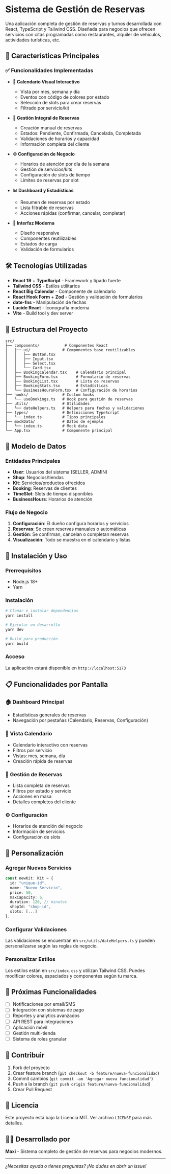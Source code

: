 # Sistema de Gestión de Reservas

Una aplicación completa de gestión de reservas y turnos desarrollada con React, TypeScript y Tailwind CSS. Diseñada para negocios que ofrecen servicios con citas programadas como restaurantes, alquiler de vehículos, actividades turísticas, etc.

## 🚀 Características Principales

### ✅ Funcionalidades Implementadas

- **📅 Calendario Visual Interactivo**
  - Vista por mes, semana y día
  - Eventos con código de colores por estado
  - Selección de slots para crear reservas
  - Filtrado por servicio/kit

- **📝 Gestión Integral de Reservas**
  - Creación manual de reservas
  - Estados: Pendiente, Confirmada, Cancelada, Completada
  - Validaciones de horarios y capacidad
  - Información completa del cliente

- **⚙️ Configuración de Negocio**
  - Horarios de atención por día de la semana
  - Gestión de servicios/kits
  - Configuración de slots de tiempo
  - Límites de reservas por slot

- **📊 Dashboard y Estadísticas**
  - Resumen de reservas por estado
  - Lista filtrable de reservas
  - Acciones rápidas (confirmar, cancelar, completar)

- **🎨 Interfaz Moderna**
  - Diseño responsive
  - Componentes reutilizables
  - Estados de carga
  - Validación de formularios

## 🛠️ Tecnologías Utilizadas

- **React 19** + **TypeScript** - Framework y tipado fuerte
- **Tailwind CSS** - Estilos utilitarios
- **React Big Calendar** - Componente de calendario
- **React Hook Form** + **Zod** - Gestión y validación de formularios
- **date-fns** - Manipulación de fechas
- **Lucide React** - Iconografía moderna
- **Vite** - Build tool y dev server

## 📁 Estructura del Proyecto

```
src/
├── components/           # Componentes React
│   ├── ui/              # Componentes base reutilizables
│   │   ├── Button.tsx
│   │   ├── Input.tsx
│   │   ├── Select.tsx
│   │   └── Card.tsx
│   ├── BookingCalendar.tsx    # Calendario principal
│   ├── BookingForm.tsx        # Formulario de reservas
│   ├── BookingList.tsx        # Lista de reservas
│   ├── BookingStats.tsx       # Estadísticas
│   └── BusinessHoursForm.tsx  # Configuración de horarios
├── hooks/               # Custom hooks
│   └── useBookings.ts   # Hook para gestión de reservas
├── utils/               # Utilidades
│   └── dateHelpers.ts   # Helpers para fechas y validaciones
├── types/               # Definiciones TypeScript
│   └── index.ts         # Tipos principales
├── mockData/            # Datos de ejemplo
│   └── index.ts         # Mock data
└── App.tsx              # Componente principal
```

## 🎯 Modelo de Datos

### Entidades Principales

- **User**: Usuarios del sistema (SELLER, ADMIN)
- **Shop**: Negocios/tiendas
- **Kit**: Servicios/productos ofrecidos
- **Booking**: Reservas de clientes
- **TimeSlot**: Slots de tiempo disponibles
- **BusinessHours**: Horarios de atención

### Flujo de Negocio

1. **Configuración**: El dueño configura horarios y servicios
2. **Reservas**: Se crean reservas manuales o automáticas
3. **Gestión**: Se confirman, cancelan o completan reservas
4. **Visualización**: Todo se muestra en el calendario y listas

## 🚀 Instalación y Uso

### Prerrequisitos

- Node.js 18+
- Yarn

### Instalación

```bash
# Clonar e instalar dependencias
yarn install

# Ejecutar en desarrollo
yarn dev

# Build para producción
yarn build
```

### Acceso

La aplicación estará disponible en `http://localhost:5173`

## 📋 Funcionalidades por Pantalla

### 🏠 Dashboard Principal
- Estadísticas generales de reservas
- Navegación por pestañas (Calendario, Reservas, Configuración)

### 📅 Vista Calendario
- Calendario interactivo con reservas
- Filtros por servicio
- Vistas: mes, semana, día
- Creación rápida de reservas

### 📝 Gestión de Reservas
- Lista completa de reservas
- Filtros por estado y servicio
- Acciones en masa
- Detalles completos del cliente

### ⚙️ Configuración
- Horarios de atención del negocio
- Información de servicios
- Configuración de slots

## 🔧 Personalización

### Agregar Nuevos Servicios

```typescript
const newKit: Kit = {
  id: "unique-id",
  name: "Nuevo Servicio",
  price: 50,
  maxCapacity: 6,
  duration: 120, // minutos
  shopId: "shop-id",
  slots: [...]
};
```

### Configurar Validaciones

Las validaciones se encuentran en `src/utils/dateHelpers.ts` y pueden personalizarse según las reglas de negocio.

### Personalizar Estilos

Los estilos están en `src/index.css` y utilizan Tailwind CSS. Puedes modificar colores, espaciados y componentes según tu marca.

## 🔮 Próximas Funcionalidades

- [ ] Notificaciones por email/SMS
- [ ] Integración con sistemas de pago
- [ ] Reportes y analytics avanzados
- [ ] API REST para integraciones
- [ ] Aplicación móvil
- [ ] Gestión multi-tienda
- [ ] Sistema de roles granular

## 🤝 Contribuir

1. Fork del proyecto
2. Crear feature branch (`git checkout -b feature/nueva-funcionalidad`)
3. Commit cambios (`git commit -am 'Agregar nueva funcionalidad'`)
4. Push a la branch (`git push origin feature/nueva-funcionalidad`)
5. Crear Pull Request

## 📄 Licencia

Este proyecto está bajo la Licencia MIT. Ver archivo `LICENSE` para más detalles.

## 👨‍💻 Desarrollado por

**Maxi** - Sistema completo de gestión de reservas para negocios modernos.

---

*¿Necesitas ayuda o tienes preguntas? ¡No dudes en abrir un issue!*
